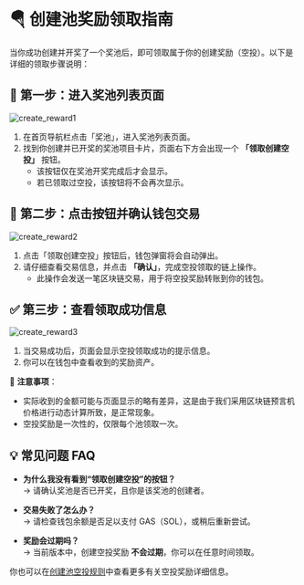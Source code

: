 # 🪂 创建池奖励领取指南

当你成功创建并开奖了一个奖池后，即可领取属于你的创建奖励（空投）。以下是详细的领取步骤说明：


## 📍 第一步：进入奖池列表页面

![create_reward1](/create_reward1.png)  
1. 在首页导航栏点击「奖池」，进入奖池列表页面。  
2. 找到你创建并已开奖的奖池项目卡片，页面右下方会出现一个 **「领取创建空投」** 按钮。  
   - 该按钮仅在奖池开奖完成后才会显示。  
   - 若已领取过空投，该按钮将不会再次显示。


## 🧾 第二步：点击按钮并确认钱包交易

![create_reward2](/create_reward2.png)  
1. 点击「领取创建空投」按钮后，钱包弹窗将会自动弹出。  
2. 请仔细查看交易信息，并点击 **「确认」**，完成空投领取的链上操作。  
   - 此操作会发送一笔区块链交易，用于将空投奖励转账到你的钱包。


## ✅ 第三步：查看领取成功信息

![create_reward3](/create_reward3.png)  
1. 当交易成功后，页面会显示空投领取成功的提示信息。  
2. 你可以在钱包中查看收到的奖励资产。

📌 **注意事项**：  
- 实际收到的金额可能与页面显示的略有差异，这是由于我们采用区块链预言机价格进行动态计算所致，是正常现象。
- 空投奖励是一次性的，仅限每个池领取一次。


## 💡 常见问题 FAQ

- **为什么我没有看到“领取创建空投”的按钮？**  
  → 请确认奖池是否已开奖，且你是该奖池的创建者。

- **交易失败了怎么办？**  
  → 请检查钱包余额是否足以支付 GAS（SOL），或稍后重新尝试。

- **奖励会过期吗？**  
  → 当前版本中，创建空投奖励 **不会过期**，你可以在任意时间领取。


你也可以在[创建池空投规则](/zh/rules-creator-airdrop.md)中查看更多有关空投奖励详细信息。
